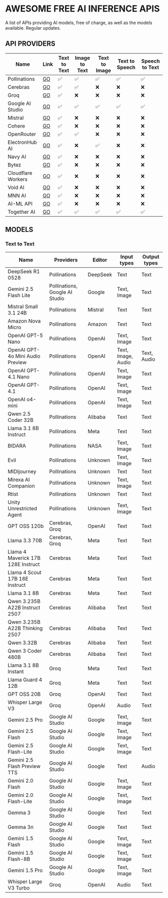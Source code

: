 # AWESOME FREE AI INFERENCE APIS

A list of APIs providing AI models, free of charge, as well as the models available. Regular updates.

## API PROVIDERS

| Name               | Link                                 | Text to Text | Image to Text | Text to Image | Text to Speech | Speech to Text |
|--------------------|--------------------------------------|--------------|---------------|---------------|----------------|----------------|
| Pollinations       | [GO](https://pollinations.ai/)       | ✅            | ✅             | ✅             | ✅              | ✅              |
| Cerebras           | [GO](https://cerebras.ai/)           | ✅            | ✅             | ❌             | ❌              | ❌              |
| Groq               | [GO](https://groq.com/)              | ✅            | ❌             | ❌             | ❌              | ❌              |
| Google AI Studio   | [GO](https://ai.google.dev/aistudio) | ✅            | ✅             | ✅             | ✅              | ✅              |
| Mistral            | [GO](https://mistral.ai/)            | ✅            | ❌             | ❌             | ❌              | ❌              |
| Cohere             | [GO](https://cohere.ai/)             | ✅            | ❌             | ❌             | ❌              | ❌              |
| OpenRouter         | [GO](https://openrouter.ai/)         | ✅            | ✅             | ❌             | ❌              | ❌              |
| ElectronHub AI     | [GO](https://electronhub.ai/)        | ✅            | ❌             | ✅             | ❌              | ❌              |
| Navy AI            | [GO](https://api.navy/)              | ✅            | ❌             | ❌             | ❌              | ❌              |
| Bytez              | [GO](https://bytez.com/)             | ✅            | ❌             | ❌             | ❌              | ❌              |
| Cloudflare Workers | [GO](https://cloudflare.com/)        | ✅            | ❌             | ❌             | ❌              | ❌              |
| Void AI            | [GO](https://voidai.app/)            | ✅            | ❌             | ❌             | ❌              | ❌              |
| MNN AI             | [GO](https://mnnai.ru/)              | ✅            | ❌             | ❌             | ❌              | ❌              |
| AI-ML API          | [GO](https://aimlapi.com/app/)       | ✅            | ❌             | ❌             | ❌              | ❌              |
| Together AI        | [GO](https://together.ai/)           | ✅            | ✅             | ✅             | ✅              | ✅              |

## MODELS

### Text to Text

| Name                               | Providers                      | Editor   | Input types        | Output types |
|------------------------------------|--------------------------------|----------|--------------------|--------------|
| DeepSeek R1 0528                   | Pollinations                   | DeepSeek | Text               | Text         |
| Gemini 2.5 Flash Lite              | Pollinations, Google AI Studio | Google   | Text, Image        | Text         |
| Mistral Small 3.1 24B              | Pollinations                   | Mistral  | Text               | Text         |
| Amazon Nova Micro                  | Pollinations                   | Amazon   | Text               | Text         |
| OpenAI GPT-5 Nano                  | Pollinations                   | OpenAI   | Text, Image        | Text         |
| OpenAI GPT-4o Mini Audio Preview   | Pollinations                   | OpenAI   | Text, Image, Audio | Text, Audio  |
| OpenAI GPT-4.1 Nano                | Pollinations                   | OpenAI   | Text, Image        | Text         |
| OpenAI GPT-4.1                     | Pollinations                   | OpenAI   | Text, Image        | Text         |
| OpenAI o4-mini                     | Pollinations                   | OpenAI   | Text, Image        | Text         |
| Qwen 2.5 Coder 32B                 | Pollinations                   | Alibaba  | Text               | Text         |
| Llama 3.1 8B Instruct              | Pollinations                   | Meta     | Text               | Text         |
| BIDARA                             | Pollinations                   | NASA     | Text, Image        | Text         |
| Evil                               | Pollinations                   | Unknown  | Text, Image        | Text         |
| MIDIjourney                        | Pollinations                   | Unknown  | Text               | Text         |
| Mirexa AI Companion                | Pollinations                   | Unknown  | Text, Image        | Text         |
| Rtist                              | Pollinations                   | Unknown  | Text               | Text         |
| Unity Unrestricted Agent           | Pollinations                   | Unknown  | Text, Image        | Text         |
| GPT OSS 120b                       | Cerebras, Groq                 | OpenAI   | Text               | Text         |
| Llama 3.3 70B                      | Cerebras, Groq                 | Meta     | Text               | Text         |
| Llama 4 Maverick 17B 128E Instruct | Cerebras                       | Meta     | Text               | Text         |
| Llama 4 Scout 17B 16E Instruct     | Cerebras                       | Meta     | Text               | Text         |
| Llama 3.1 8B                       | Cerebras                       | Meta     | Text               | Text         |
| Qwen 3.235B A22B Instruct 2507     | Cerebras                       | Alibaba  | Text               | Text         |
| Qwen 3.235B A22B Thinking 2507     | Cerebras                       | Alibaba  | Text               | Text         |
| Qwen 3.32B                         | Cerebras                       | Alibaba  | Text               | Text         |
| Qwen 3 Coder 480B                  | Cerebras                       | Alibaba  | Text               | Text         |
| Llama 3.1 8B Instant               | Groq                           | Meta     | Text               | Text         |
| Llama Guard 4 12B                  | Groq                           | Meta     | Text               | Text         |
| GPT OSS 20B                        | Groq                           | OpenAI   | Text               | Text         |
| Whisper Large V3                   | Groq                           | OpenAI   | Audio              | Text         |
| Gemini 2.5 Pro                     | Google AI Studio               | Google   | Text, Image        | Text         |
| Gemini 2.5 Flash                   | Google AI Studio               | Google   | Text, Image        | Text         |
| Gemini 2.5 Flash-Lite              | Google AI Studio               | Google   | Text, Image        | Text         |
| Gemini 2.5 Flash Preview TTS       | Google AI Studio               | Google   | Text               | Audio        |
| Gemini 2.0 Flash                   | Google AI Studio               | Google   | Text, Image        | Text         |
| Gemini 2.0 Flash-Lite              | Google AI Studio               | Google   | Text, Image        | Text         |
| Gemma 3                            | Google AI Studio               | Google   | Text               | Text         |
| Gemma 3n                           | Google AI Studio               | Google   | Text               | Text         |
| Gemini 1.5 Flash                   | Google AI Studio               | Google   | Text, Image        | Text         |
| Gemini 1.5 Flash-8B                | Google AI Studio               | Google   | Text, Image        | Text         |
| Gemini 1.5 Pro                     | Google AI Studio               | Google   | Text, Image        | Text         |
| Whisper Large V3 Turbo             | Groq                           | OpenAI   | Audio              | Text         |


